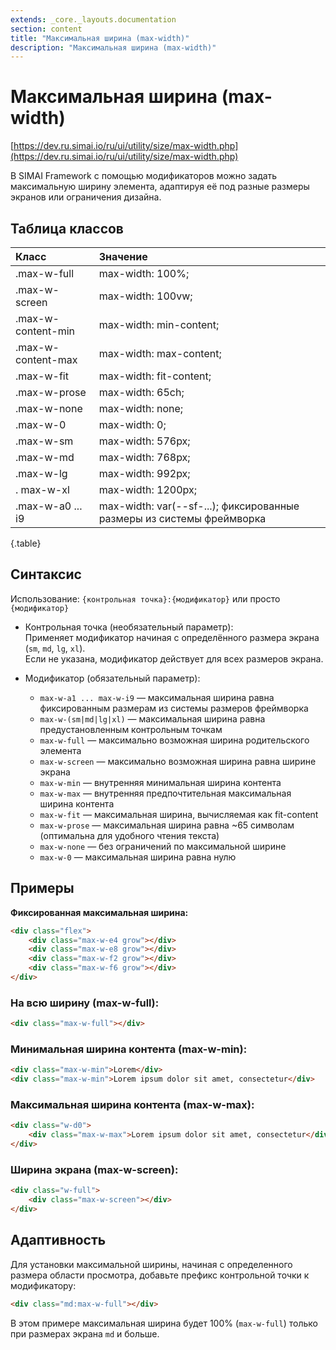 ```yaml
---
extends: _core._layouts.documentation
section: content
title: "Максимальная ширина (max-width)"
description: "Максимальная ширина (max-width)"
---
```


# Максимальная ширина (max-width)

[https://dev.ru.simai.io/ru/ui/utility/size/max-width.php](https://dev.ru.simai.io/ru/ui/utility/size/max-width.php)

В SIMAI Framework с помощью модификаторов можно задать максимальную ширину элемента, адаптируя её под разные размеры
экранов или ограничения дизайна.

## Таблица классов

| Класс              | Значение                                          |
|:-------------------|:----------------------------------------------------------------------|
| .max-w-full        | max-width: 100%;                                                      |
| .max-w-screen      | max-width: 100vw;                                                     |
| .max-w-content-min | max-width: min-content;                                               |
| .max-w-content-max | max-width: max-content;                                               |
| .max-w-fit         | max-width: fit-content;                                               |
| .max-w-prose       | max-width: 65ch;                                                      |
| .max-w-none        | max-width: none;                                                      |
| .max-w-0           | max-width: 0;                                                         |
| .max-w-sm          | max-width: 576px;                                                     |
| .max-w-md          | max-width: 768px;                                                     |
| .max-w-lg          | max-width: 992px;                                                     |
| . max-w-xl         | max-width: 1200px;                                                    |
| .max-w-a0 ... i9   | max-width: var(--sf-...); фиксированные размеры из системы фреймворка |
{.table}
## Синтаксис

Использование: `{контрольная точка}:{модификатор}` или просто `{модификатор}`

- Контрольная точка (необязательный параметр):  
  Применяет модификатор начиная с определённого размера экрана (`sm`, `md`, `lg`, `xl`).  
  Если не указана, модификатор действует для всех размеров экрана.

- Модификатор (обязательный параметр):

    - `max-w-a1 ... max-w-i9` — максимальная ширина равна фиксированным размерам из системы размеров фреймворка
    - `max-w-(sm|md|lg|xl)` — максимальная ширина равна предустановленным контрольным точкам
    - `max-w-full` — максимально возможная ширина родительского элемента
    - `max-w-screen` — максимально возможная ширина равна ширине экрана
    - `max-w-min` — внутренняя минимальная ширина контента
    - `max-w-max` — внутренняя предпочтительная максимальная ширина контента
    - `max-w-fit` — максимальная ширина, вычисляемая как fit-content
    - `max-w-prose` — максимальная ширина равна \~65 символам (оптимальна для удобного чтения текста)
    - `max-w-none` — без ограничений по максимальной ширине
    - `max-w-0` — максимальная ширина равна нулю

## Примеры

**Фиксированная максимальная ширина:**

```html
<div class="flex">
	<div class="max-w-e4 grow"></div>
	<div class="max-w-e8 grow"></div>
	<div class="max-w-f2 grow"></div>
	<div class="max-w-f6 grow"></div>
</div>
```

### **На всю ширину (max-w-full):**

```html
<div class="max-w-full"></div>
```

### **Минимальная ширина контента (max-w-min):**

```html
<div class="max-w-min">Lorem</div>
<div class="max-w-min">Lorem ipsum dolor sit amet, consectetur</div>
```

### **Максимальная ширина контента (max-w-max):**

```html
<div class="w-d0">
	<div class="max-w-max">Lorem ipsum dolor sit amet, consectetur</div>
</div>
```

### **Ширина экрана (max-w-screen):**

```html
<div class="w-full">
	<div class="max-w-screen"></div>
</div>
```

## Адаптивность

Для установки максимальной ширины, начиная с определенного размера области просмотра, добавьте префикс контрольной точки
к модификатору:

```html
<div class="md:max-w-full"></div>
```

В этом примере максимальная ширина будет 100% (`max-w-full`) только при размерах экрана `md` и больше.
